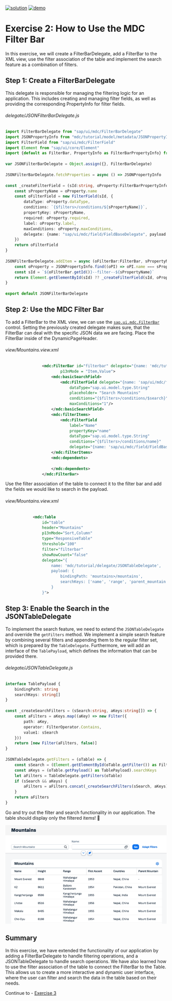 [![solution](https://flat.badgen.net/badge/solution/available/green?icon=github)](webapp)
[![demo](https://flat.badgen.net/badge/demo/deployed/blue?icon=github)](https://sap-samples.github.io/ui5-mdc-json-tutorial/ex2/dist)
# Exercise 2: How to Use the MDC Filter Bar
In this exercise, we will create a FilterBarDelegate, add a FilterBar to the XML view, use the filter association of the table and implement the search feature as a combination of filters.
## Step 1: Create a FilterBarDelegate
This delegate is responsible for managing the filtering logic for an application. This includes creating and managing filter fields, as well as providing the corresponding PropertyInfo for filter fields.
###### delegate/JSONFilterBarDelegate.js
```typescript
import FilterBarDelegate from "sap/ui/mdc/FilterBarDelegate"
import JSONPropertyInfo from "mdc/tutorial/model/metadata/JSONPropertyInfo"
import FilterField from "sap/ui/mdc/FilterField"
import Element from "sap/ui/core/Element"
import {default as FilterBar, PropertyInfo as FilterBarPropertyInfo} from "sap/ui/mdc/FilterBar"

var JSONFilterBarDelegate = Object.assign({}, FilterBarDelegate)

JSONFilterBarDelegate.fetchProperties = async () => JSONPropertyInfo

const _createFilterField = (sId:string, oProperty:FilterBarPropertyInfo, oFilterBar:FilterBar) => {
	const sPropertyName = oProperty.name
	const oFilterField = new FilterField(sId, {
		dataType: oProperty.dataType,
		conditions: `{$filters>/conditions/${sPropertyName}}`,
		propertyKey: sPropertyName,
		required: oProperty.required,
		label: oProperty.label,
		maxConditions: oProperty.maxConditions,
		delegate: {name: "sap/ui/mdc/field/FieldBaseDelegate", payload: {}}
	})
	return oFilterField
}

JSONFilterBarDelegate.addItem = async (oFilterBar:FilterBar, sPropertyName:string) => {
	const oProperty = JSONPropertyInfo.find((oPI) => oPI.name === sPropertyName) as FilterBarPropertyInfo
	const sId = `${oFilterBar.getId()}--filter--${sPropertyName}`
	return Element.getElementById(sId) ?? _createFilterField(sId, oProperty, oFilterBar)
}

export default JSONFilterBarDelegate
```

## Step 2: Use the MDC Filter Bar
To add a FilterBar to the XML view, we can use the [`sap.ui.mdc.FilterBar`](https://sdk.openui5.org/api/sap.ui.mdc.FilterBar) control. Setting the previously created delegate makes sure, that the FilterBar can deal with the specific JSON data we are facing. Place the FilterBar inside of the DynamicPageHeader.
###### view/Mountains.view.xml
```xml
				<mdc:FilterBar id="filterbar" delegate="{name: 'mdc/tutorial/delegate/JSONFilterBarDelegate'}"
						p13nMode = "Item,Value">
					<mdc:basicSearchField>
						<mdc:FilterField delegate="{name: 'sap/ui/mdc/field/FieldBaseDelegate'}"
							dataType="sap.ui.model.type.String"
							placeholder= "Search Mountains"
							conditions="{$filters>/conditions/$search}"
							maxConditions="1"/>
					</mdc:basicSearchField>
					<mdc:filterItems>
						<mdc:FilterField
							label="Name"
							propertyKey="name"
							dataType="sap.ui.model.type.String"
							conditions="{$filters>/conditions/name}"
							delegate="{name: 'sap/ui/mdc/field/FieldBaseDelegate'}"/>
					</mdc:filterItems>
					<mdc:dependents>

					</mdc:dependents>
				</mdc:FilterBar>
```

Use the filter association of the table to connect it to the filter bar and add the fields we would like to search in the payload.
###### view/Mountains.view.xml
```xml
			<mdc:Table
				id="table"
				header="Mountains"
				p13nMode="Sort,Column"
				type="ResponsiveTable"
				threshold="100"
				filter="filterbar"
				showRowCount="false"
				delegate="{
					name: 'mdc/tutorial/delegate/JSONTableDelegate',
					payload: {
						bindingPath: 'mountains>/mountains',
						searchKeys: ['name', 'range', 'parent_mountain', 'countries']
					}
				}">
```

## Step 3: Enable the Search in the JSONTableDelegate
To implement the search feature, we need to extend the `JSONTableDelegate` and override the `getFilters` method. We implement a simple search feature by combining several filters and appending them to the regular filter set, which is prepared by the `TableDelegate`. Furthermore, we will add an interface of the `TablePayload`, which defines the information that can be provided there.

###### delegate/JSONTableDelegate.js
```typescript
interface TablePayload {
	bindingPath: string
	searchKeys: string[]
}

const _createSearchFilters = (sSearch:string, aKeys:string[]) => {
	const aFilters = aKeys.map((aKey) => new Filter({
		path: aKey,
		operator: FilterOperator.Contains,
		value1: sSearch
	}))
	return [new Filter(aFilters, false)]
}

JSONTableDelegate.getFilters = (oTable) => {
	const sSearch = (Element.getElementById(oTable.getFilter()) as FilterBar).getSearch()
	const aKeys = (oTable.getPayload() as TablePayload).searchKeys
	let aFilters = TableDelegate.getFilters(oTable)
	if (sSearch && aKeys) {
		aFilters = aFilters.concat(_createSearchFilters(sSearch, aKeys))
	}
	return aFilters
}
```
Go and try out the filter and search functionality in our application. The table should display only the filtered items! 🙌

![Exercise 2 Result](ex2.png)

## Summary
In this exercise, we have extended the functionality of our application by adding a FilterBarDelegate to handle filtering operations, and a JSONTableDelegate to handle search operations. We have also learned how to use the filter association of the table to connect the FilterBar to the Table. This allows us to create a more interactive and dynamic user interface, where the user can filter and search the data in the table based on their needs.

Continue to - [Exercise 3](../ex3/readme.md)
